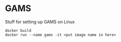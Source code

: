 # GAMS
Stuff for setting up GAMS on Linux

```
docker build
docker run --name gams -it <put image name in here>
```
